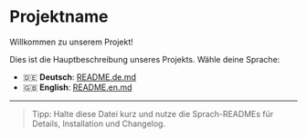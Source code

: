 # Projektname

Willkommen zu unserem Projekt!

Dies ist die Hauptbeschreibung unseres Projekts. Wähle deine Sprache:

- 🇩🇪 **Deutsch**: [README.de.md](README.de.md)
- 🇬🇧 **English**: [README.en.md](README.en.md)

---

> Tipp: Halte diese Datei kurz und nutze die Sprach-READMEs für Details, Installation und Changelog.
